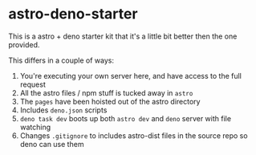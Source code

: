 # astro-deno-starter

This is a astro + deno starter kit that it's a little bit better then the one provided. 

This differs in a couple of ways:

1. You're executing your own server here, and have access to the full request
2. All the astro files / npm stuff is tucked away in `astro`
3. The `pages` have been hoisted out of the astro directory
3. Includes `deno.json` scripts
4. `deno task dev` boots up both `astro dev` and `deno` server with file watching
5. Changes `.gitignore` to includes astro-dist files in the source repo so deno can use them